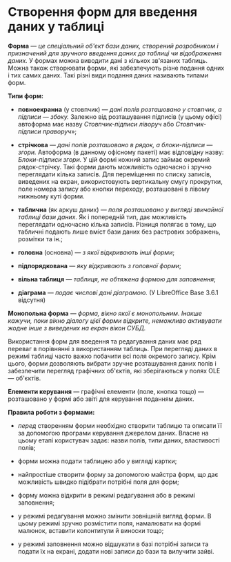 # Створення форм для введення даних у таблиці

**Форма**  —  _це спеціальний об'єкт бази даних, створений розробником і призначений для зручного введення даних до таблиці чи відображення даних._  У формах можна виводити дані з кількох зв'язаних таблиць. Можна також створювати форми, які забезпечують різне подання одних і тих самих даних. Такі різні види подання даних називають типами форм.

**Типи форм:**

-   **повноекранна**  (у стовпчик) —  _дані полів розташовано у стовпчик, а підписи — збоку._  Залежно від розташування підписів (у цьому офісі) автоформа має назву  _Стовпчик-підписи ліворуч_  або  _Стовпчик-підписи праворуч_»;
    
-   **стрічкова**  —  _дані полів розташовано в рядок, а блоки-підписи — згори._  Автоформа (в данному офісному пакеті) має відповідну назву:  _Блоки-підписи згори._  У цій формі кожний запис займає окремий рядок-стрічку. Такі форми дають можливість одночасно і зручно переглядати кілька записів. Для переміщення по списку записів, виведених на екран, використовують вертикальну смугу прокрутки, поле номера запису або кнопки переходу, розташовані в лівому нижньому куті форми.
    
-   **таблична**  (як аркуш даних) —  _поля розташовано у вигляді звичайної таблиці бази даних._  Як і попередній тип, дає можливість переглядати одночасно кілька записів. Різниця полягає в тому, що табличні подають лише вміст бази даних без растрових зображень, розмітки та ін.;
    
-   **головна**  (основна) —  _з якої відкривають інші форми_;
    
-   **підпорядкована**  —  _яку відкривають з головної форми_;
    
-   **вільна таблиця**  —  _таблиця, не обтяжена формою для заповнення_;
    
-   **діаграма**  —  _подає числові дані діаграмою._  (У LibreOffice Base 3.6.1 відсутня)
    

**Монопольна форма**  —  _форма, вікно якої є монопольним. Інакше кажучи, поки вікно діалогу цієї форми відкрите, неможливо активувати жодне інше з виведених на екран вікон СУБД._  
  
Використання форм для введення та редагування даних має ряд переваг в порівнянні з використанням таблиць. При перегляді даних в режимі таблиці часто важко побачити всі поля окремого запису. Крім цього, форми дозволяють вибрати зручне розташування даних полів і забезпечити перегляд графічних об'єктів, які зберігаються у полях OLE — об'єктів.  
  
**Елементи керування**  — графічні елементи (поле, кнопка тощо) — розташовано у формі або звіті для керування поданням даних.  
  
**Правила роботи з формами:**

-   _перед_  створенням форми необхідно створити таблицю та описати її за допомогою програми керування джерелом даних. Власне на цьому етапі користувач задає: назви полів, типи даних, властивості полів;
    
-   форми можна подати таблицею або у вигляді картки;
    
-   найпростіше створити форму за допомогою майстра форм, що дає можливість швидко підібрати потрібні поля для форм;
    
-   форму можна відкрити в режимі редагування або в режимі заповнення;
    
-   у режимі редагування можно змінити зовнішній вигляд форми. В цьому режимі зручно розмістити поля, намалювати на формі малюнок, вставити колонтитули й виноски тощо;
    
-   у режимі заповнення можно відшукати в базі потрібні записи та подати їх на екрані, додати нові записи до бази та вилучити зайві.

<!--stackedit_data:
eyJoaXN0b3J5IjpbMzc0NjE4Njg2XX0=
-->